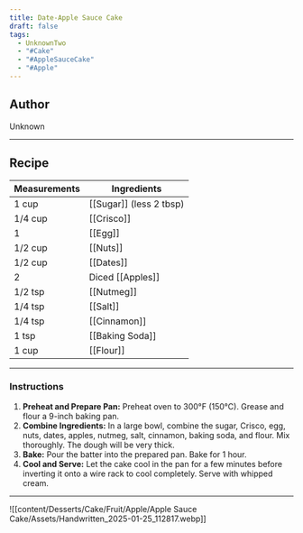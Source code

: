 ```yaml
---
title: Date-Apple Sauce Cake
draft: false
tags:
  - UnknownTwo
  - "#Cake"
  - "#AppleSauceCake"
  - "#Apple"
---
```

## Author
Unknown
___
## Recipe

| Measurements | Ingredients               |
| :----------- | ------------------------- |
|1 cup|[[Sugar]] (less 2 tbsp)|
|1/4 cup|[[Crisco]]|
|1|[[Egg]]|
|1/2 cup|[[Nuts]]|
|1/2 cup|[[Dates]]|
|2|Diced [[Apples]]|
|1/2 tsp|[[Nutmeg]]|
|1/4 tsp|[[Salt]]|
|1/4 tsp|[[Cinnamon]]|
|1 tsp|[[Baking Soda]]|
|1 cup|[[Flour]]|
___
### Instructions
1. **Preheat and Prepare Pan:** Preheat oven to 300°F (150°C). Grease and flour a 9-inch baking pan.
2. **Combine Ingredients:** In a large bowl, combine the sugar, Crisco, egg, nuts, dates, apples, nutmeg, salt, cinnamon, baking soda, and flour. Mix thoroughly. The dough will be very thick.
3. **Bake:** Pour the batter into the prepared pan. Bake for 1 hour.
4. **Cool and Serve:** Let the cake cool in the pan for a few minutes before inverting it onto a wire rack to cool completely. Serve with whipped cream.
___
![[content/Desserts/Cake/Fruit/Apple/Apple Sauce Cake/Assets/Handwritten_2025-01-25_112817.webp]]